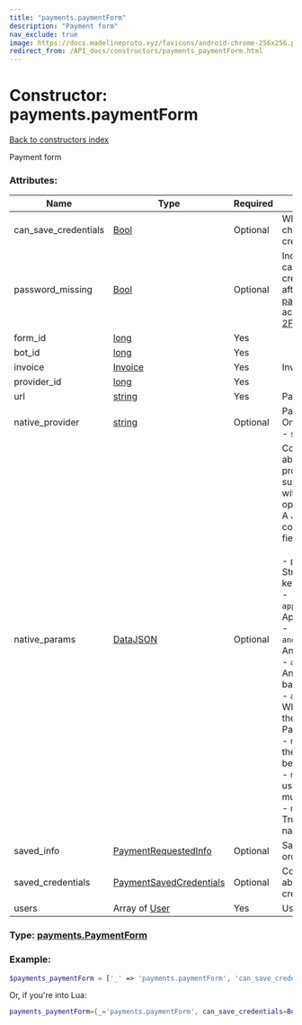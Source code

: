 ```yaml
---
title: "payments.paymentForm"
description: "Payment form"
nav_exclude: true
image: https://docs.madelineproto.xyz/favicons/android-chrome-256x256.png
redirect_from: /API_docs/constructors/payments_paymentForm.html
---
```

# Constructor: payments.paymentForm  
[Back to constructors index](index.md)



Payment form

### Attributes:

| Name     |    Type       | Required | Description |
|----------|---------------|----------|-------------|
|can\_save\_credentials|[Bool](../types/Bool.md) | Optional|Whether the user can choose to save credentials.|
|password\_missing|[Bool](../types/Bool.md) | Optional|Indicates that the user can save payment credentials, but only after setting up a [2FA password](https://core.telegram.org/api/srp) (currently the account doesn't have a [2FA password](https://core.telegram.org/api/srp))|
|form\_id|[long](../types/long.md) | Yes|
|bot\_id|[long](../types/long.md) | Yes|
|invoice|[Invoice](../types/Invoice.md) | Yes|Invoice|
|provider\_id|[long](../types/long.md) | Yes|
|url|[string](../types/string.md) | Yes|Payment form URL|
|native\_provider|[string](../types/string.md) | Optional|Payment provider name.<br>One of the following:<br>\- `stripe`|
|native\_params|[DataJSON](../types/DataJSON.md) | Optional|Contains information about the payment provider, if available, to support it natively without the need for opening the URL.<br>A JSON object that can contain the following fields:<br><br>\- `publishable_key`: Stripe API publishable key<br>\- `apple_pay_merchant_id`: Apple Pay merchant ID<br>\- `android_pay_public_key`: Android Pay public key<br>\- `android_pay_bgcolor`: Android Pay form background color<br>\- `android_pay_inverse`: Whether to use the dark theme in the Android Pay form<br>\- `need_country`: True, if the user country must be provided,<br>\- `need_zip`: True, if the user ZIP/postal code must be provided,<br>\- `need_cardholder_name`: True, if the cardholder name must be provided<br>|
|saved\_info|[PaymentRequestedInfo](../types/PaymentRequestedInfo.md) | Optional|Saved server-side order information|
|saved\_credentials|[PaymentSavedCredentials](../types/PaymentSavedCredentials.md) | Optional|Contains information about saved card credentials|
|users|Array of [User](../types/User.md) | Yes|Users|



### Type: [payments.PaymentForm](../types/payments.PaymentForm.md)


### Example:

```php
$payments_paymentForm = ['_' => 'payments.paymentForm', 'can_save_credentials' => Bool, 'password_missing' => Bool, 'form_id' => long, 'bot_id' => long, 'invoice' => Invoice, 'provider_id' => long, 'url' => 'string', 'native_provider' => 'string', 'native_params' => DataJSON, 'saved_info' => PaymentRequestedInfo, 'saved_credentials' => PaymentSavedCredentials, 'users' => [User, User]];
```  


Or, if you're into Lua:

```lua
payments_paymentForm={_='payments.paymentForm', can_save_credentials=Bool, password_missing=Bool, form_id=long, bot_id=long, invoice=Invoice, provider_id=long, url='string', native_provider='string', native_params=DataJSON, saved_info=PaymentRequestedInfo, saved_credentials=PaymentSavedCredentials, users={User}}

```


